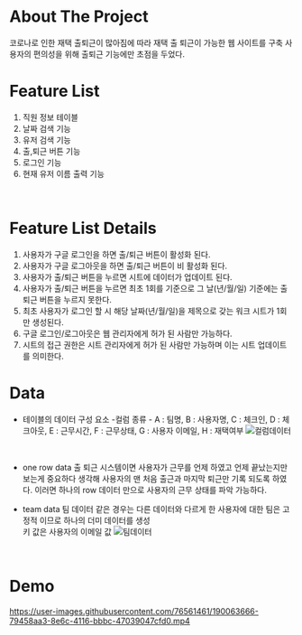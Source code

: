 # About The Project
코로나로 인한 재택 출퇴근이 많아짐에 따라 재택 출 퇴근이 가능한 웹 사이트를 구축
사용자의 편의성을 위해 출퇴근 기능에만 초점을 두었다.

# Feature List 
1. 직원 정보 테이블
2. 날짜 검색 기능
3. 유저 검색 기능
4. 출,퇴근 버튼 기능
5. 로그인 기능
6. 현재 유저 이름 출력 기능

<br/>

# Feature List Details
1. 사용자가 구글 로그인을 하면 출/퇴근 버튼이 활성화 된다.
2. 사용자가 구글 로그아웃을 하면 출/퇴근 버튼이 비 활성화 된다.
3. 사용자가 출/퇴근 버튼을 누르면 시트에 데이터가 업데이트 된다.
4. 사용자가 출/퇴근 버튼을 누르면 
최초 1회를 기준으로 그 날(년/월/일) 기준에는 출 퇴근 버튼을 누르지 못한다.
5. 최초 사용자가 로그인 할 시 해당 날짜(년/월/일)을 제목으로 갖는 워크 시트가 1회만 생성된다. 
6. 구글 로그인/로그아웃은 웹 관리자에게 허가 된 사람만 가능하다.
7. 시트의 접근 권한은 시트 관리자에게 허가 된 사람만 가능하며 이는 시트 업데이트를 의미한다.

# Data
* 테이블의 데이터 구성 요소
-컬럼 종류 -
A : 팀명, B : 사용자명, C : 체크인, D : 체크아웃, E : 근무시간, F : 근무상태, G : 사용자 이메일, H : 재택여부
![컬럼데이터](https://user-images.githubusercontent.com/76561461/190063308-952a6c4c-da10-4961-bf44-25b945c58b45.png)
<br/>

* one row data
 출 퇴근 시스템이면 사용자가 근무를 언제 하였고 언제 끝났는지만 보는게 중요하다 생각해 
 사용자의 맨 처음 출근과 마지막 퇴근만 기록  되도록 하였다.
이러면 하나의 row 데이터 만으로 사용자의 근무 상태를 파악 가능하다.

* team data
팀 데이터 같은 경우는 다른 데이터와 다르게
한 사용자에 대한 팀은 고정적 이므로
하나의 더미 데이터를 생성  
키 값은 사용자의 이메일 값
![팀데이터](https://user-images.githubusercontent.com/76561461/190063404-f7a0ac81-6899-4fde-9efc-9331510c7be3.png)
<br/>

# Demo
https://user-images.githubusercontent.com/76561461/190063666-79458aa3-8e6c-4116-bbbc-47039047cfd0.mp4
